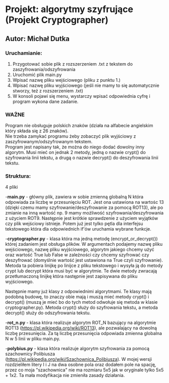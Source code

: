 <h1>Projekt: algorytmy szyfrujące (Projekt Cryptographer)</h1>
<h2>Autor: Michał Dutka</h2>

<h3>Uruchamianie:</h3>
<ol>
  <li>Przygotować sobie plik z rozszerzeniem .txt z tekstem do zaszyfrowania/odszyfrowania</li>
  <li>Uruchomić plik main.py</li>
  <li>Wpisać nazwę pliku wejściowego (pliku z punktu 1.)</li>
  <li>Wpisać nazwę pliku wyjściowego (jeśli nie mamy to się automatycznie stworzy, też z rozszerzeniem .txt)</li>
  <li>W konsoli pojawi się menu, wystarczy wpisać odpowiednia cyfrę i program wykona dane zadanie.</li>
</ol>

<h3>WAŻNE</h3>
Program nie obsługuje polskich znaków (działa na alfabecie angielskim który składa się z 26 znaków).<br>
Nie trzeba zamykać programu żeby zobaczyć plik wyjściowy z zaszyfrowanym/odszyfrowanym tekstem.<br>
Program jest napisany tak, że można do niego dodać dowolny inny algorytm. Musi mieć on jednak 2 metody, jedną o nazwie crypt() do szyfrowania linii tekstu, a drugą o nazwie decrypt() do deszyfrowania linii tekstu.

<h3>Struktura:</h3>
4 pliki<br>

 -<b>main.py</b> - główny plik, zawiera w sobie zmienną globalną N która odpowiada za liczbę w przesunięciu ROT. 
Jest ona ustawiona na wartośc 13 (dzięki czemu mamy szyfrowanie/deszyfrowanie za pomocą ROT13), ale po zmianie na inną wartość np. 9
mamy możliwość szyfrowania/deszyfrowania z użyciem ROT9. Następnie jest krótkie sprawdzenie z użyciem wyjątków czy plik wejściowy istnieje.
Potem już jest tylko pętla dla interfejsu tekstowego która dla odpowiednich if'ów uruchamia wybrane funkcje.

 -<b>cryptographer.py</b> - klasa która ma jedną metodę (encrypt_or_decrypt()) której zadaniem jest obsługa plików. W argumentach podajemy nazwę pliku wejściowego, nazwę pliku wyjściowego, algorytm jakiego chcemy użyć oraz wartość True lub False w zależności czy chcemy szyfrować czy deszyfrować (domyślnie wartość jest ustawiona na True czyli szyfrowanie). Metoda ta pobiera linijkę po linijce z pliku tekstowego i wysyła ją do metody crypt lub decrypt która musi być w algorytmie. Te dwie metody zwracają przetłumaczoną linijkę która następnie jest zapisywana do pliku wyjściowego.

Następnie mamy już klasy z odpowiednimi algorytmami. Te klasy mają podobną budowę, to znaczy obie mają i muszą mieć metody crypt() i decrypt() (muszą je mieć bo do tych metod odwołuje się metoda w klasie cryptographer.py). Metoda crypt() służy do szyfrowania tekstu, a metoda decrypt() służy do odszyfrowania tekstu.

 -<b>rot_n.py</b> - klasa która realizuje algorytm ROT_N bazujący na algorytmie ROT13 (https://pl.wikipedia.org/wiki/ROT13), ale pozwalający na dowolną liczbę przesunięcia. Za tą liczbę przesunięcia odpowiada zmienna globalna N w 5 linii w pliku main.py.

 -<b>polybius.py</b> - klasa która realizuje algorytm szyfrowania za pomocą szachownicy Polibiusza (https://pl.wikipedia.org/wiki/Szachownica_Polibiusza). W mojej wersji rozdzieliłem litery I i J na dwa osobne pola oraz dodałem pole na spację, przez co moja "szachownica" nie ma rozmiaru 5x5 jak w oryginale tylko 5x5 + 1x2. Ta mała modyfikacja nie zmieniła zasady działania.
